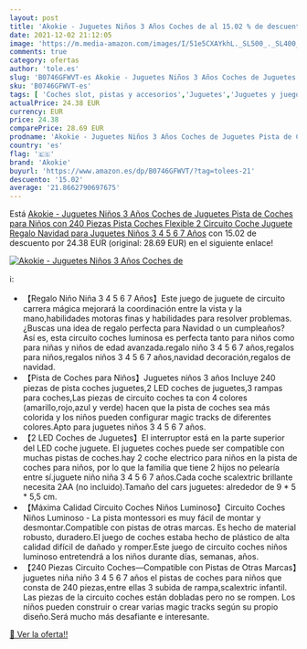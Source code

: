 ```yaml
---
layout: post
title: 'Akokie - Juguetes Niños 3 Años Coches de al 15.02 % de descuento'
date: 2021-12-02 21:12:05
image: 'https://m.media-amazon.com/images/I/51e5CXAYkhL._SL500_._SL400_.jpg'
comments: true
category: ofertas
author: 'tole.es'
slug: 'B0746GFWVT-es Akokie - Juguetes Niños 3 Años Coches de Juguetes Pista de...'
sku: 'B0746GFWVT-es'
tags: [ 'Coches slot, pistas y accesorios','Juguetes','Juguetes y juegos','Pistas slot','Vehículos de juguete para niños','akokie','navidad', ]
actualPrice: 24.38 EUR
currency: EUR
price: 24.38
comparePrice: 28.69 EUR
prodname: 'Akokie - Juguetes Niños 3 Años Coches de Juguetes Pista de Coches para Niños con 240 Piezas Pista Coches Flexible 2 Circuito Coche Juguete Regalo Navidad para Juguetes Niños 3 4 5 6 7 Años'
country: 'es'
flag: '🇪🇸'
brand: 'Akokie'
buyurl: 'https://www.amazon.es/dp/B0746GFWVT/?tag=tolees-21'
descuento: '15.02'
average: '21.8662790697675'
---
```


Está [Akokie - Juguetes Niños 3 Años Coches de Juguetes Pista de Coches para Niños con 240 Piezas Pista Coches Flexible 2 Circuito Coche Juguete Regalo Navidad para Juguetes Niños 3 4 5 6 7 Años](https://www.amazon.es/dp/B0746GFWVT/?tag=tolees-21) con 15.02 de descuento por 24.38 EUR (original: 28.69 EUR) en el siguiente enlace!

[![Akokie - Juguetes Niños 3 Años Coches de](https://m.media-amazon.com/images/I/51e5CXAYkhL._SL500_._SL400_.jpg)](https://www.amazon.es/dp/B0746GFWVT/?tag=tolees-21)

ℹ️:

- 【Regalo Niño Niña 3 4 5 6 7 Años】Este juego de juguete de circuito carrera mágica mejorará la coordinación entre la vista y la mano,habilidades motoras finas y habilidades para resolver problemas.¿Buscas una idea de regalo perfecta para Navidad o un cumpleaños? Así es, esta circuito coches luminosa es perfecta tanto para niños como para niñas y niños de edad avanzada.regalo niño 3 4 5 6 7 años,regalos para niños,regalos niños 3 4 5 6 7 años,navidad decoración,regalos de navidad.
- 【Pista de Coches para Niños】Juguetes niños 3 años Incluye 240 piezas de pista coches juguetes,2 LED coches de juguetes,3 rampas para coches,Las piezas de circuito coches ta con 4 colores (amarillo,rojo,azul y verde) hacen que la pista de coches sea más colorida y los niños pueden configurar magic tracks de diferentes colores.Apto para juguetes niños 3 4 5 6 7 años.
- 【2 LED Coches de Juguetes】El interruptor está en la parte superior del LED coche juguete. El juguetes coches puede ser compatible con muchas pistas de coches.hay 2 coche electrico para niños en la pista de coches para niños, por lo que la familia que tiene 2 hijos no pelearía entre sí.juguete niño niña 3 4 5 6 7 años.Cada coche scalextric brillante necesita 2AA (no incluido).Tamaño del cars juguetes: alrededor de 9 * 5 * 5,5 cm.
- 【Máxima Calidad Circuito Coches Niños Luminoso】Circuito Coches Niños Luminoso - La pista montessori es muy fácil de montar y desmontar.Compatible con pistas de otras marcas. Es hecho de material robusto, duradero.El juego de coches estaba hecho de plástico de alta calidad difícil de dañado y romper.Este juego de circuito coches niños luminoso entretendrá a los niños durante días, semanas, años.
- 【240 Piezas Circuito Coches—Compatible con Pistas de Otras Marcas】juguetes niña niño 3 4 5 6 7 años el pistas de coches para niños que consta de 240 piezas,entre ellas 3 subida de rampa,scalextric infantil. Las piezas de la circuito coches están dobladas pero no se rompen. Los niños pueden construir o crear varias magic tracks según su propio diseño.Será mucho más desafiante e interesante.

[🛒 Ver la oferta!!](https://www.amazon.es/dp/B0746GFWVT/?tag=tolees-21)
